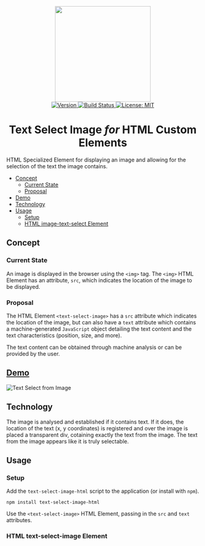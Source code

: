 <p align="center">
    <img src="https://raw.githubusercontent.com/plurid/text-select-image-html/master/about/identity/TSI-logo.png" height="250px">
    <br />
    <a target="_blank" href="https://www.npmjs.com/package/text-select-image-html">
        <img src="https://img.shields.io/npm/v/text-select-image-html.svg?logo=npm&colorB=1380C3&style=for-the-badge" alt="Version">
    </a>
    <a target="_blank" href="https://travis-ci.org/plurid/text-select-image-html">
        <img src="https://img.shields.io/travis/plurid/text-select-image-html.svg?logo=travis&colorB=1380C3&style=for-the-badge" alt="Build Status">
    </a>
    <a target="_blank" href="https://github.com/plurid/text-select-image-html/blob/master/LICENSE">
        <img src="https://img.shields.io/badge/license-MIT-blue.svg?colorB=1380C3&style=for-the-badge" alt="License: MIT">
    </a>
</p>


<h1 align="center">
    Text Select Image <i>for</i> HTML Custom Elements
</h1>


HTML Specialized Element for displaying an image and allowing for the selection of the text the image contains.


+ [Concept](#concept)
    + [Current State](#current-state)
    + [Proposal](#proposal)
+ [Demo](#demo)
+ [Technology](#technology)
+ [Usage](#usage)
    + [Setup](#setup)
    + [HTML image-text-select Element](#html-image-text-select-element)



## Concept

### Current State

An image is displayed in the browser using the `<img>` tag. The `<img>` HTML Element has an attribute, `src`, which indicates the location of the image to be displayed.


### Proposal

The HTML Element `<text-select-image>` has a `src` attribute which indicates the location of the image, but can also have a `text` attribute which contains a machine-generated `JavaScript` object detailing the text content and the text characteristics (position, size, and more).

The text content can be obtained through machine analysis or can be provided by the user.


## [Demo](https://caveljan.com/text-select-image/)

![Text Select from Image][text-select]

[text-select]: https://raw.githubusercontent.com/plurid/text-select-image-html/master/about/demo/text-select.png "Text Select from Image"



## Technology

The image is analysed and established if it contains text. If it does, the location of the text (x, y coordinates) is registered and over the image is placed a transparent div, cotaining exactly the text from the image. The text from the image appears like it is truly selectable.



## Usage

### Setup

Add the `text-select-image-html` script to the application (or install with `npm`).

    npm install text-select-image-html

Use the `<text-select-image>` HTML Element, passing in the `src` and `text` attributes.


### HTML text-select-image Element

